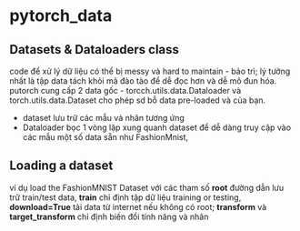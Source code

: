 # pytorch_data

## Datasets & Dataloaders class
code để xử lý dữ liệu có thể bị messy và hard to maintain - bảo trì; lý tưởng nhất là tập data tách khỏi mã đào tào để dễ đọc hơn và dễ mô đun hóa. putorch cung cấp 2 data gốc - torcch.utils.data.Dataloader và torch.utils.data.Dataset cho phép sd bỗ data pre-loaded và của bạn.
- dataset lưu trữ các mẫu và nhãn tương ứng
- Dataloader bọc 1 vòng lặp xung quanh dataset để dễ dàng truy cập vào các mẫu
một số data sẵn như FashionMnist, 


## Loading a dataset

ví dụ load the FashionMNIST Dataset với các tham số **root** đường dẫn lưu trữ train/test data, **train** chỉ định tập dữ liệu training or testing, **download=True** tải data từ internet nếu không có root; **transform** và **target_transform** chỉ định biến đổi tính năng và nhãn


